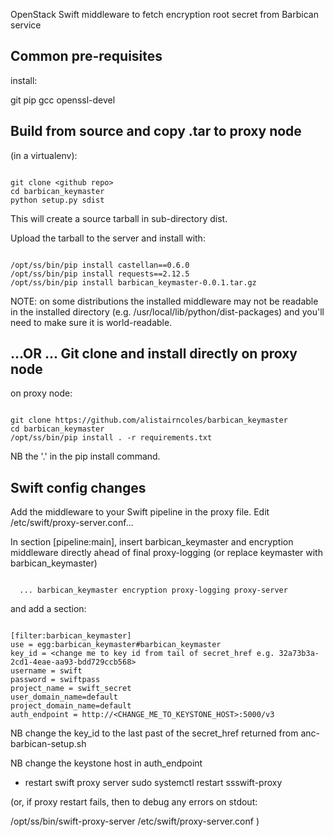 OpenStack Swift middleware to fetch encryption root secret from Barbican service

Common pre-requisites
---------------------

install:

 git
 pip
 gcc
 openssl-devel

Build from source and copy .tar to proxy node
---------------------------------------------

 (in a virtualenv):

```

git clone <github repo>
cd barbican_keymaster
python setup.py sdist

```

This will create a source tarball in sub-directory dist.

Upload the tarball to the server and install with:

```

/opt/ss/bin/pip install castellan==0.6.0
/opt/ss/bin/pip install requests==2.12.5
/opt/ss/bin/pip install barbican_keymaster-0.0.1.tar.gz

```

NOTE: on some distributions the installed middleware may not be readable in the
installed directory (e.g. /usr/local/lib/python<version>/dist-packages) and
you'll need to make sure it is world-readable.

...OR ... Git clone and install directly on proxy node
------------------------------------------------------

on proxy node:

```

git clone https://github.com/alistairncoles/barbican_keymaster
cd barbican_keymaster
/opt/ss/bin/pip install . -r requirements.txt

```

NB the '.' in the pip install command.

Swift config changes
---------------------

Add the middleware to your Swift pipeline in the proxy file.
Edit /etc/swift/proxy-server.conf...

In section [pipeline:main], insert barbican_keymaster and encryption middleware
directly ahead of final proxy-logging (or replace keymaster with barbican_keymaster)

```

  ... barbican_keymaster encryption proxy-logging proxy-server

```

and add a section:

```

[filter:barbican_keymaster]
use = egg:barbican_keymaster#barbican_keymaster
key_id = <change me to key id from tail of secret_href e.g. 32a73b3a-2cd1-4eae-aa93-bdd729ccb568>
username = swift
password = swiftpass
project_name = swift_secret
user_domain_name=default
project_domain_name=default
auth_endpoint = http://<CHANGE_ME_TO_KEYSTONE_HOST>:5000/v3

```

NB change the key_id to the last past of the secret_href returned from
anc-barbican-setup.sh

NB change the keystone host in auth_endpoint

* restart swift proxy server
sudo systemctl restart ssswift-proxy

(or, if proxy restart fails, then to debug any errors on stdout:

/opt/ss/bin/swift-proxy-server /etc/swift/proxy-server.conf
)
